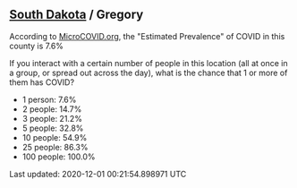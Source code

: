 
## [South Dakota](/united-states/south-dakota) / Gregory

According to [MicroCOVID.org](http://microcovid.org),
the "Estimated Prevalence" of COVID in this county is 7.6%

If you interact with a certain number of people in this location
(all at once in a group, or spread out across the day), what is the chance that
1 or more of them has COVID?

- 1 person: 7.6%
- 2 people: 14.7%
- 3 people: 21.2%
- 5 people: 32.8%
- 10 people: 54.9%
- 25 people: 86.3%
- 100 people: 100.0%

Last updated: 2020-12-01 00:21:54.898971 UTC
